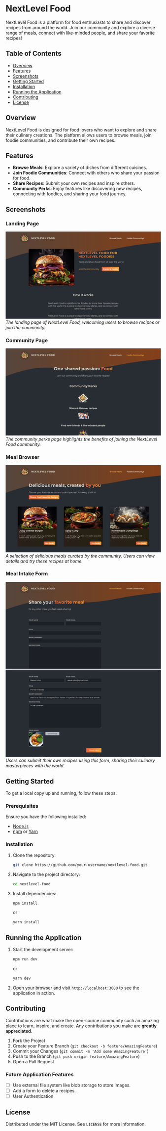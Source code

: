 # NextLevel Food

NextLevel Food is a platform for food enthusiasts to share and discover recipes from around the world. Join our community and explore a diverse range of meals, connect with like-minded people, and share your favorite recipes!

## Table of Contents
- [Overview](#overview)
- [Features](#features)
- [Screenshots](#screenshots)
- [Getting Started](#getting-started)
- [Installation](#installation)
- [Running the Application](#running-the-application)
- [Contributing](#contributing)
- [License](#license)

## Overview

NextLevel Food is designed for food lovers who want to explore and share their culinary creations. The platform allows users to browse meals, join foodie communities, and contribute their own recipes.

## Features

- **Browse Meals**: Explore a variety of dishes from different cuisines.
- **Join Foodie Communities**: Connect with others who share your passion for food.
- **Share Recipes**: Submit your own recipes and inspire others.
- **Community Perks**: Enjoy features like discovering new recipes, connecting with foodies, and sharing your food journey.

## Screenshots

### Landing Page
![Landing Page](https://github.com/Void-Apps/foodie-nextjs/blob/main/assets/testing/LandingPage.png)
*The landing page of NextLevel Food, welcoming users to browse recipes or join the community.*

### Community Page
![Community Page](https://github.com/Void-Apps/foodie-nextjs/blob/main/assets/testing/CommunityPage.png)
*The community perks page highlights the benefits of joining the NextLevel Food community.*

### Meal Browser
![Meal Browser](https://github.com/Void-Apps/foodie-nextjs/blob/main/assets/testing/MealBrowser.png)
*A selection of delicious meals curated by the community. Users can view details and try these recipes at home.*

### Meal Intake Form
![Meal Intake Form](https://github.com/Void-Apps/foodie-nextjs/blob/main/assets/testing/MealIntakeForm.png)
![Meal Intake Form1](https://github.com/Void-Apps/foodie-nextjs/blob/main/assets/testing/mealIntakeForm2.png)
*Users can submit their own recipes using this form, sharing their culinary masterpieces with the world.*

## Getting Started

To get a local copy up and running, follow these steps.

### Prerequisites

Ensure you have the following installed:
- [Node.js](https://nodejs.org/)
- [npm](https://www.npmjs.com/) or [Yarn](https://yarnpkg.com/)


### Installation

1. Clone the repository:
   ```bash
   git clone https://github.com/your-username/nextlevel-food.git
   ```

2. Navigate to the project directory:
   ```bash
   cd nextlevel-food
   ```

3. Install dependencies:
   ```bash
   npm install
   ```
   or
   ```bash
   yarn install
   ```

## Running the Application

1. Start the development server:
   ```bash
   npm run dev
   ```
   or
   ```bash
   yarn dev
   ```

2. Open your browser and visit `http://localhost:3000` to see the application in action.

## Contributing

Contributions are what make the open-source community such an amazing place to learn, inspire, and create. Any contributions you make are **greatly appreciated**.

1. Fork the Project
2. Create your Feature Branch (`git checkout -b feature/AmazingFeature`)
3. Commit your Changes (`git commit -m 'Add some AmazingFeature'`)
4. Push to the Branch (`git push origin feature/AmazingFeature`)
5. Open a Pull Request

### Future Application Features
- [ ] Use external file system like blob storage to store images.
- [ ] Add a form to delete a recipes.
- [ ] User Authentication

## License

Distributed under the MIT License. See `LICENSE` for more information.

